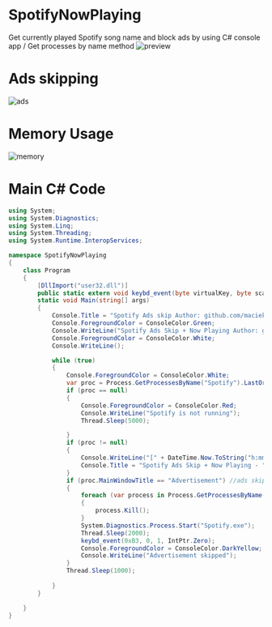 # SpotifyNowPlaying
Get currently played Spotify song name and block ads by using C# console app / Get processes by name method
![preview](https://raw.githubusercontent.com/maciekkoks/SpotifyBlockAds/main/img/preview.png)
# Ads skipping
![ads](https://raw.githubusercontent.com/maciekkoks/SpotifyBlockAds/main/img/ads-skip.png)
# Memory Usage
![memory](https://raw.githubusercontent.com/maciekkoks/SpotifyBlockAds/main/img/memory-usage.png)

# Main C# Code
```cs
using System;
using System.Diagnostics;
using System.Linq;
using System.Threading;
using System.Runtime.InteropServices;

namespace SpotifyNowPlaying
{
    class Program
    {
        [DllImport("user32.dll")]
        public static extern void keybd_event(byte virtualKey, byte scanCode, uint flags, IntPtr extraInfo);
        static void Main(string[] args)
        {
            Console.Title = "Spotify Ads skip Author: github.com/maciekkoks" ;
            Console.ForegroundColor = ConsoleColor.Green;
            Console.WriteLine("Spotify Ads Skip + Now Playing Author: github.com/maciekkoks");
            Console.ForegroundColor = ConsoleColor.White;
            Console.WriteLine();

            while (true)
            {
                Console.ForegroundColor = ConsoleColor.White;
                var proc = Process.GetProcessesByName("Spotify").LastOrDefault(p => !string.IsNullOrWhiteSpace(p.MainWindowTitle));
                if (proc == null)
                {
                    Console.ForegroundColor = ConsoleColor.Red;
                    Console.WriteLine("Spotify is not running");
                    Thread.Sleep(5000);

                }
                if (proc != null)
                {
                    Console.WriteLine("[" + DateTime.Now.ToString("h:mm:ss") + "] " + proc.MainWindowTitle);
                    Console.Title = "Spotify Ads Skip + Now Playing - " + proc.MainWindowTitle;
                }
                if (proc.MainWindowTitle == "Advertisement") //ads skip
                {
                    foreach (var process in Process.GetProcessesByName("Spotify"))
                    {
                        process.Kill();
                    }
                    System.Diagnostics.Process.Start("Spotify.exe");
                    Thread.Sleep(2000);
                    keybd_event(0xB3, 0, 1, IntPtr.Zero);
                    Console.ForegroundColor = ConsoleColor.DarkYellow;
                    Console.WriteLine("Advertisement skipped");
                }
                Thread.Sleep(1000);
            
            }
        }

    }
}
```
